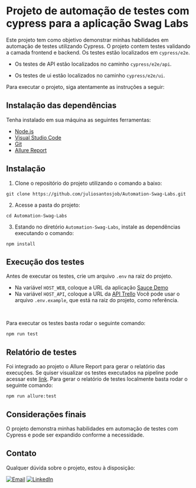 # Projeto de automação de testes com cypress para a aplicação Swag Labs


Este projeto tem como objetivo demonstrar minhas habilidades em automação de testes utilizando Cypress. O projeto contem testes validando a camada frontend e backend. Os testes estão localizados em `cypress/e2e`. 


- Os testes de API estão localizados no caminho `cypress/e2e/api`. 

- Os testes de ui estão localizados no caminho `cypress/e2e/ui`.


Para executar o projeto, siga atentamente as instruções a seguir:


## Instalação das dependências

Tenha instalado em sua máquina as seguintes ferramentas:

- [Node.js](https://nodejs.org/pt) <br>
- [Visual Studio Code](https://code.visualstudio.com/download) <br>
- [Git](https://git-scm.com/downloads) <br>
- [Allure Report](https://allurereport.org/)

## Instalação

1. Clone o repositório do projeto utilizando o comando a baixo:

```
git clone https://github.com/juliosantosjob/Automation-Swag-Labs.git
```

2. Acesse a pasta do projeto:

```
cd Automation-Swag-Labs
```

3. Estando no diretório `Automation-Swag-Labs`, instale as dependências executando o comando:

```
npm install
```

## Execução dos testes

Antes de executar os testes, crie um arquivo `.env` na raiz do projeto.
- Na variável `HOST_WEB`, coloque a URL da aplicação [Sauce Demo](https://www.saucedemo.com)
- Na variável `HOST_API`, coloque a URL da [API Trello](https://api.trello.com)
Você pode usar o arquivo `.env.example`, que está na raiz do projeto, como referência.

<br>

Para executar os testes basta rodar o seguinte comando:

```
npm run test
```

## Relatório de testes

Foi integrado ao projeto o Allure Report para gerar o relatório das execuções. Se quiser visualizar os testes executados na pipeline pode acessar este [link](https://juliosantosjob.github.io/Automation-Swag-Labs). Para gerar o relatório de testes localmente basta rodar o seguinte comando:

```
npm run allure:test
```

## Considerações finais

O projeto demonstra minhas habilidades em automação de testes com Cypress e pode ser expandido conforme a necessidade.

## Contato

Qualquer dúvida sobre o projeto, estou à disposição:


[![Email](https://img.shields.io/badge/Email-%23D14836.svg?logo=gmail&logoColor=white)](mailto:julio958214@gmail.com)
[![LinkedIn](https://img.shields.io/badge/LinkedIn-%230077B5.svg?logo=linkedin&logoColor=white)](https://www.linkedin.com/in/julio-santos-43428019b)